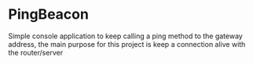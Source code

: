 # PingBeacon
Simple console application to keep calling a ping method to the gateway address, the main purpose for this project is keep a connection alive with the router/server
